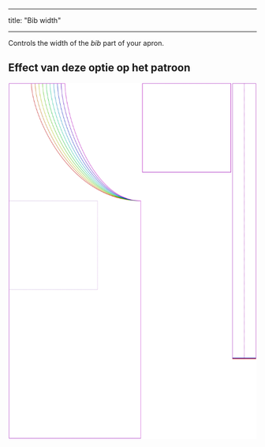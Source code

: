- - -
title: "Bib width"
- - -

Controls the width of the _bib_ part of your apron.

## Effect van deze optie op het patroon

![This image shows the effect of this option by superimposing several variants that have a different value for this option](albert_bibwidth_sample.svg "Effect of this option on the pattern")
